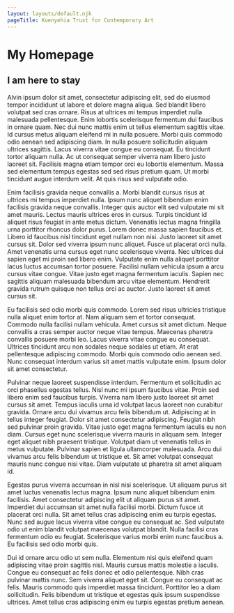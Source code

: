```yaml
---
layout: layouts/default.njk
pageTitle: Kuenyehia Trust for Contemporary Art
---
```


# My Homepage

## I am here to stay

Alvin ipsum dolor sit amet, consectetur adipiscing elit, sed do eiusmod tempor incididunt ut labore et dolore magna aliqua. Sed blandit libero volutpat sed cras ornare. Risus at ultrices mi tempus imperdiet nulla malesuada pellentesque. Enim lobortis scelerisque fermentum dui faucibus in ornare quam. Nec dui nunc mattis enim ut tellus elementum sagittis vitae. Id cursus metus aliquam eleifend mi in nulla posuere. Morbi quis commodo odio aenean sed adipiscing diam. In nulla posuere sollicitudin aliquam ultrices sagittis. Lacus viverra vitae congue eu consequat. Eu tincidunt tortor aliquam nulla. Ac ut consequat semper viverra nam libero justo laoreet sit. Facilisis magna etiam tempor orci eu lobortis elementum. Massa sed elementum tempus egestas sed sed risus pretium quam. Ut morbi tincidunt augue interdum velit. At quis risus sed vulputate odio.

Enim facilisis gravida neque convallis a. Morbi blandit cursus risus at ultrices mi tempus imperdiet nulla. Ipsum nunc aliquet bibendum enim facilisis gravida neque convallis. Integer quis auctor elit sed vulputate mi sit amet mauris. Lectus mauris ultrices eros in cursus. Turpis tincidunt id aliquet risus feugiat in ante metus dictum. Venenatis lectus magna fringilla urna porttitor rhoncus dolor purus. Lorem donec massa sapien faucibus et. Libero id faucibus nisl tincidunt eget nullam non nisi. Justo laoreet sit amet cursus sit. Dolor sed viverra ipsum nunc aliquet. Fusce ut placerat orci nulla. Amet venenatis urna cursus eget nunc scelerisque viverra. Nec ultrices dui sapien eget mi proin sed libero enim. Vulputate enim nulla aliquet porttitor lacus luctus accumsan tortor posuere. Facilisi nullam vehicula ipsum a arcu cursus vitae congue. Vitae justo eget magna fermentum iaculis. Sapien nec sagittis aliquam malesuada bibendum arcu vitae elementum. Hendrerit gravida rutrum quisque non tellus orci ac auctor. Justo laoreet sit amet cursus sit.

Eu facilisis sed odio morbi quis commodo. Lorem sed risus ultricies tristique nulla aliquet enim tortor at. Nam aliquam sem et tortor consequat. Commodo nulla facilisi nullam vehicula. Amet cursus sit amet dictum. Neque convallis a cras semper auctor neque vitae tempus. Maecenas pharetra convallis posuere morbi leo. Lacus viverra vitae congue eu consequat. Ultrices tincidunt arcu non sodales neque sodales ut etiam. At erat pellentesque adipiscing commodo. Morbi quis commodo odio aenean sed. Nunc consequat interdum varius sit amet mattis vulputate enim. Ipsum dolor sit amet consectetur.

Pulvinar neque laoreet suspendisse interdum. Fermentum et sollicitudin ac orci phasellus egestas tellus. Nisl nunc mi ipsum faucibus vitae. Proin sed libero enim sed faucibus turpis. Viverra nam libero justo laoreet sit amet cursus sit amet. Tempus iaculis urna id volutpat lacus laoreet non curabitur gravida. Ornare arcu dui vivamus arcu felis bibendum ut. Adipiscing at in tellus integer feugiat. Dolor sit amet consectetur adipiscing. Feugiat nibh sed pulvinar proin gravida. Vitae justo eget magna fermentum iaculis eu non diam. Cursus eget nunc scelerisque viverra mauris in aliquam sem. Integer eget aliquet nibh praesent tristique. Volutpat diam ut venenatis tellus in metus vulputate. Pulvinar sapien et ligula ullamcorper malesuada. Arcu dui vivamus arcu felis bibendum ut tristique et. Sit amet volutpat consequat mauris nunc congue nisi vitae. Diam vulputate ut pharetra sit amet aliquam id.

Egestas purus viverra accumsan in nisl nisi scelerisque. Ut aliquam purus sit amet luctus venenatis lectus magna. Ipsum nunc aliquet bibendum enim facilisis. Amet consectetur adipiscing elit ut aliquam purus sit amet. Imperdiet dui accumsan sit amet nulla facilisi morbi. Dictum fusce ut placerat orci nulla. Sit amet tellus cras adipiscing enim eu turpis egestas. Nunc sed augue lacus viverra vitae congue eu consequat ac. Sed vulputate odio ut enim blandit volutpat maecenas volutpat blandit. Nulla facilisi cras fermentum odio eu feugiat. Scelerisque varius morbi enim nunc faucibus a. Eu facilisis sed odio morbi quis.

Dui id ornare arcu odio ut sem nulla. Elementum nisi quis eleifend quam adipiscing vitae proin sagittis nisl. Mauris cursus mattis molestie a iaculis. Congue eu consequat ac felis donec et odio pellentesque. Nibh cras pulvinar mattis nunc. Sem viverra aliquet eget sit. Congue eu consequat ac felis. Mauris commodo quis imperdiet massa tincidunt. Porttitor leo a diam sollicitudin. Felis bibendum ut tristique et egestas quis ipsum suspendisse ultrices. Amet tellus cras adipiscing enim eu turpis egestas pretium aenean.
